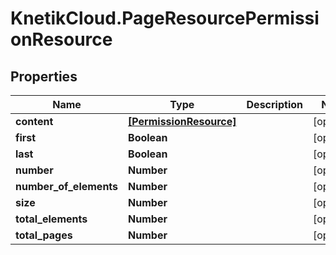 # KnetikCloud.PageResourcePermissionResource

## Properties
Name | Type | Description | Notes
------------ | ------------- | ------------- | -------------
**content** | [**[PermissionResource]**](PermissionResource.md) |  | [optional] 
**first** | **Boolean** |  | [optional] 
**last** | **Boolean** |  | [optional] 
**number** | **Number** |  | [optional] 
**number_of_elements** | **Number** |  | [optional] 
**size** | **Number** |  | [optional] 
**total_elements** | **Number** |  | [optional] 
**total_pages** | **Number** |  | [optional] 


